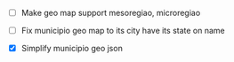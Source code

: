 - [ ] Make geo map support mesoregiao, microregiao

- [ ] Fix municipio geo map to its city have its state on name

- [X] Simplify municipio geo json